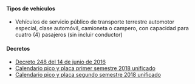 #### Tipos de vehículos

- Vehículos de servicio público de transporte terrestre automotor especial, clase automóvil, camioneta o campero, con capacidad para cuatro (4) pasajeros (sin incluir conductor)

#### Decretos

- [Decreto 248 del 14 de junio de 2016](http://www.alcaldiabogota.gov.co/sisjur/normas/Norma1.jsp?i=66359)
- [Calendario pico y placa primer semestre 2018 unificado](https://pyphoy.s3.amazonaws.com/docs/bogota/calendario-pico-y-placa-primer-semestre-2018-unificado.pdf)
- [Calendario pico y placa segundo semestre 2018 unificado](https://pyphoy.s3.amazonaws.com/docs/bogota/calendario-pico-y-placa-segundo-semestre-2018-unificado.pdf)
